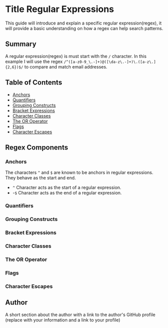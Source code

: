 # Title Regular Expressions

This guide will introduce and explain a specific regular expression(regex), it will provide a basic understanding on how a regex can help search patterns.

## Summary

A regular expression(regex) is must start with the `/` character. In this example I will use the regex `/^([a-z0-9_\.-]+)@([\da-z\.-]+)\.([a-z\.]{2,6})$/` to compare and match email addresses.

## Table of Contents

- [Anchors](#anchors)
- [Quantifiers](#quantifiers)
- [Grouping Constructs](#grouping-constructs)
- [Bracket Expressions](#bracket-expressions)
- [Character Classes](#character-classes)
- [The OR Operator](#the-or-operator)
- [Flags](#flags)
- [Character Escapes](#character-escapes)

## Regex Components

### Anchors
The characters `^` and `$` are known to be anchors in regular expressions. They behave as the start and end.
- `^` Character acts as the start of a regular expression.
- -`$` Character acts as the end of a regular expression.
### Quantifiers

### Grouping Constructs

### Bracket Expressions

### Character Classes

### The OR Operator

### Flags

### Character Escapes

## Author

A short section about the author with a link to the author's GitHub profile (replace with your information and a link to your profile)
